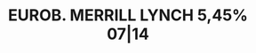 ---
layout: asset
title: EUROB. MERRILL LYNCH 5,45% 07|14                            
isin: US59018YTZ42
---